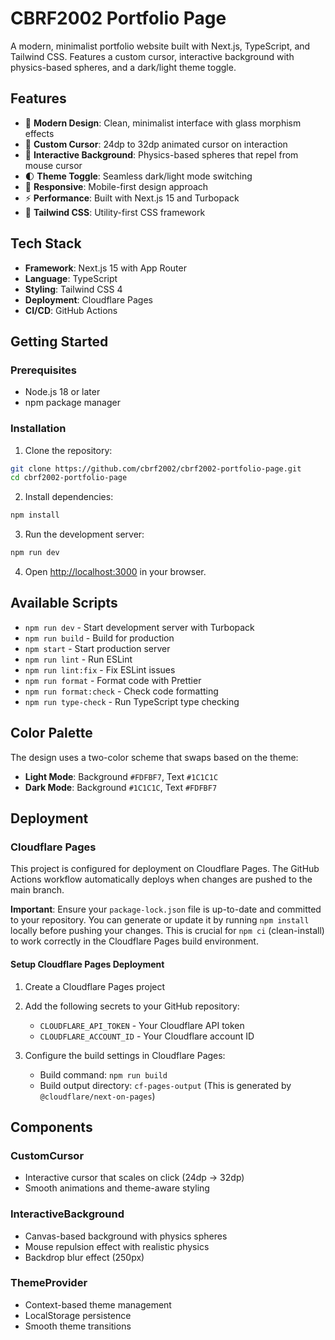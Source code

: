 # CBRF2002 Portfolio Page

A modern, minimalist portfolio website built with Next.js, TypeScript, and Tailwind CSS. Features a custom cursor, interactive background with physics-based spheres, and a dark/light theme toggle.

## Features

- 🎨 **Modern Design**: Clean, minimalist interface with glass morphism effects
- 🎯 **Custom Cursor**: 24dp to 32dp animated cursor on interaction
- 🌌 **Interactive Background**: Physics-based spheres that repel from mouse cursor
- 🌓 **Theme Toggle**: Seamless dark/light mode switching
- 📱 **Responsive**: Mobile-first design approach
- ⚡ **Performance**: Built with Next.js 15 and Turbopack
- 🎨 **Tailwind CSS**: Utility-first CSS framework

## Tech Stack

- **Framework**: Next.js 15 with App Router
- **Language**: TypeScript
- **Styling**: Tailwind CSS 4
- **Deployment**: Cloudflare Pages
- **CI/CD**: GitHub Actions

## Getting Started

### Prerequisites

- Node.js 18 or later
- npm package manager

### Installation

1. Clone the repository:

```bash
git clone https://github.com/cbrf2002/cbrf2002-portfolio-page.git
cd cbrf2002-portfolio-page
```

2. Install dependencies:

```bash
npm install
```

3. Run the development server:

```bash
npm run dev
```

4. Open [http://localhost:3000](http://localhost:3000) in your browser.

## Available Scripts

- `npm run dev` - Start development server with Turbopack
- `npm run build` - Build for production
- `npm start` - Start production server
- `npm run lint` - Run ESLint
- `npm run lint:fix` - Fix ESLint issues
- `npm run format` - Format code with Prettier
- `npm run format:check` - Check code formatting
- `npm run type-check` - Run TypeScript type checking

## Color Palette

The design uses a two-color scheme that swaps based on the theme:

- **Light Mode**: Background `#FDFBF7`, Text `#1C1C1C`
- **Dark Mode**: Background `#1C1C1C`, Text `#FDFBF7`

## Deployment

### Cloudflare Pages

This project is configured for deployment on Cloudflare Pages. The GitHub Actions workflow automatically deploys when changes are pushed to the main branch.

**Important**: Ensure your `package-lock.json` file is up-to-date and committed to your repository. You can generate or update it by running `npm install` locally before pushing your changes. This is crucial for `npm ci` (clean-install) to work correctly in the Cloudflare Pages build environment.

#### Setup Cloudflare Pages Deployment

1. Create a Cloudflare Pages project
2. Add the following secrets to your GitHub repository:

   - `CLOUDFLARE_API_TOKEN` - Your Cloudflare API token
   - `CLOUDFLARE_ACCOUNT_ID` - Your Cloudflare account ID

3. Configure the build settings in Cloudflare Pages:
   - Build command: `npm run build`
   - Build output directory: `cf-pages-output` (This is generated by `@cloudflare/next-on-pages`)

## Components

### CustomCursor

- Interactive cursor that scales on click (24dp → 32dp)
- Smooth animations and theme-aware styling

### InteractiveBackground

- Canvas-based background with physics spheres
- Mouse repulsion effect with realistic physics
- Backdrop blur effect (250px)

### ThemeProvider

- Context-based theme management
- LocalStorage persistence
- Smooth theme transitions
